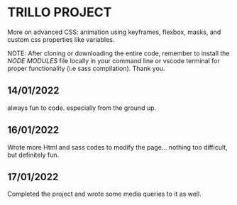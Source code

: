 # TRILLO PROJECT

More on advanced CSS: animation using keyframes, flexbox, masks, and custom css properties like variables.

NOTE: After cloning or downloading the entire code, remember to install the *NODE MODULES* file locally in your command line or vscode terminal
for proper functionality (i.e sass compilation). Thank you.

##  14/01/2022

always fun to code. especially from the ground up.


## 16/01/2022

Wrote more Html and sass codes to modify the page... nothing too difficult, but definitely fun.

## 17/01/2022

Completed the project and wrote some media queries to it as well.